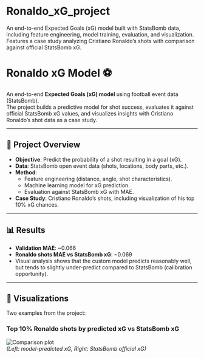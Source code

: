 # Ronaldo_xG_project
An end-to-end Expected Goals (xG) model built with StatsBomb data, including feature engineering, model training, evaluation, and visualization. Features a case study analyzing Cristiano Ronaldo’s shots with comparison against official StatsBomb xG.
# Ronaldo xG Model ⚽

An end-to-end **Expected Goals (xG) model** using football event data (StatsBomb).  
The project builds a predictive model for shot success, evaluates it against official StatsBomb xG values, and visualizes insights with Cristiano Ronaldo’s shot data as a case study.  

---

## 🚀 Project Overview
- **Objective**: Predict the probability of a shot resulting in a goal (xG).  
- **Data**: StatsBomb open event data (shots, locations, body parts, etc.).  
- **Method**:
  - Feature engineering (distance, angle, shot characteristics).
  - Machine learning model for xG prediction.
  - Evaluation against StatsBomb xG with MAE.  
- **Case Study**: Cristiano Ronaldo’s shots, including visualization of his top 10% xG chances.  

---

## 📊 Results
- **Validation MAE**: ~0.066  
- **Ronaldo shots MAE vs StatsBomb xG**: ~0.069  
- Visual analysis shows that the custom model predicts reasonably well, but tends to slightly under-predict compared to StatsBomb (calibration opportunity).  

---

## 🎨 Visualizations
Two examples from the project:

### Top 10% Ronaldo shots by predicted xG vs StatsBomb xG
![Comparison plot](assets/output.png)  
*(Left: model-predicted xG, Right: StatsBomb official xG)*
